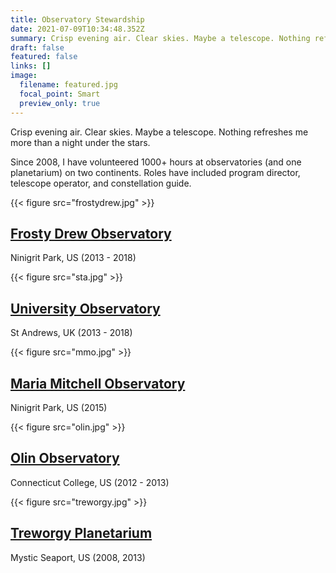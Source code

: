 ```yaml
---
title: Observatory Stewardship
date: 2021-07-09T10:34:48.352Z
summary: Crisp evening air. Clear skies. Maybe a telescope. Nothing refreshes me more than a night under the stars. 
draft: false
featured: false
links: []
image:
  filename: featured.jpg
  focal_point: Smart
  preview_only: true
---
```


Crisp evening air. Clear skies. Maybe a telescope. Nothing refreshes me more than a night under the stars. 

Since 2008, I have volunteered 1000+ hours at observatories (and one planetarium) on two continents. Roles have included program director, telescope operator, and constellation guide.

{{< figure src="frostydrew.jpg" >}}
## [Frosty Drew Observatory](https://frostydrew.org/)
Ninigrit Park, US (2013 - 2018)

{{< figure src="sta.jpg" >}}
## [University Observatory](https://observatory.wp.st-andrews.ac.uk/)
St Andrews, UK (2013 - 2018)

{{< figure src="mmo.jpg" >}}
## [Maria Mitchell Observatory](https://www.mariamitchell.org/research-and-collections/astronomy/research)
Ninigrit Park, US (2015)

{{< figure src="olin.jpg" >}}
## [Olin Observatory](https://www.conncoll.edu/sciences/science-facilities/observatories/)
Connecticut College, US (2012 - 2013)

{{< figure src="treworgy.jpg" >}}
## [Treworgy Planetarium](https://www.mysticseaport.org/explore/planetarium/)
Mystic Seaport, US (2008, 2013)